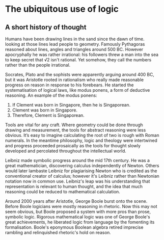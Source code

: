 # The ubiquitous use of logic

## A short history of thought

Humans have been drawing lines in the sand since the dawn of time. looking at
those lines lead people to geometry. Famously Pythagoras reasoned about lines,
angles and triangles around 500 BC. However apocryphally he was rather
irrational: his followers threw a man into the sea to keep secret that √2 isn't
rational. Yet somehow, they call the numbers rather than the people irrational.

Socrates, Plato and the sophists were apparently arguing around 400 BC, but it
was Aristotle rooted in rationalism who really made reasonable progress on
reason in response to his forebears. He started the systematisation of logical
laws, like modus ponens, a form of deductive reasoning. An example of the modus
ponens:

1. If Clement was born in Singapore, then he is Singaporean.
1. Clement was born in Singapore.
1. Therefore, Clement is Singaporean.

Tools are vital for any craft. Where geometry could be done through drawing and
measurement, the tools for abstract reasoning were less obvious. It’s easy to
imagine calculating the root of two is rough with Roman numerals. In the
meantime philosophy, logic and theology were intertwined and progress proceeded
prosaically as the tools for thought slowly developed and percolated throughout
the intellectual world.

Leibniz made symbolic progress around the mid 17th century. He was a great
mathematician, discovering calculus independently of Newton. Others would later
lambaste Leibniz for plagiarising Newton who is credited as the conventional
creator of calculus; however it's Leibniz rather than Newtonian notation now in
common use. Leibniz's leap was his understanding that representation is
relevant to human thought, and the idea that much reasoning could be reduced to
mathematical calculation.

Around 2000 years after Aristotle, George Boole burst onto the scene. Before
Boole logicians were mostly reasoning in rhetoric. Now this may not seem
obvious, but Boole proposed a system with more pros than prose, symbolic logic.
Rigorous mathematical logic was one of George Boole's great achievements, he
liberated logic from language by the fomenting its formalisation. Boole's
eponymous Boolean algebra retired imprecise rambling and relinquished
rhetoric's hold on reason.

